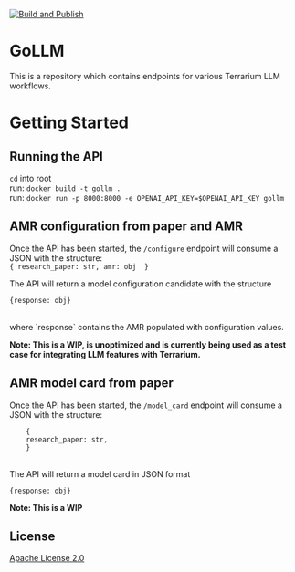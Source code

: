 [![Build and Publish](https://github.com/DARPA-ASKEM/service-template/actions/workflows/publish.yaml/badge.svg?event=push)](https://github.com/DARPA-ASKEM/service-template/actions/workflows/publish.yaml)

# GoLLM

This is a repository which contains endpoints for various Terrarium LLM workflows. 

# Getting Started

## Running the API

`cd` into root<br>
run: ```docker build -t gollm .```<br>
run: ```docker run -p 8000:8000 -e OPENAI_API_KEY=$OPENAI_API_KEY gollm```

## AMR configuration from paper and AMR

Once the API has been started, the ```/configure``` endpoint will consume a JSON with the structure:<br>
    ```
    {
    research_paper: str,
    amr: obj 
    }
    ```<br>

The API will return a model configuration candidate with the structure <br>
```
{response: obj}
```
<br>
where `response` contains the AMR populated with configuration values.<br>

<b>Note: This is a WIP, is unoptimized and is currently being used as a test case for integrating LLM features with Terrarium. </b>

## AMR model card from paper

Once the API has been started, the ```/model_card``` endpoint will consume a JSON with the structure:<br>
   
```
    {
    research_paper: str,
    }
```
<br>
The API will return a model card in JSON format
<br>

```
{response: obj}
```

<b> Note: This is a WIP </b>

## License

[Apache License 2.0](LICENSE)

